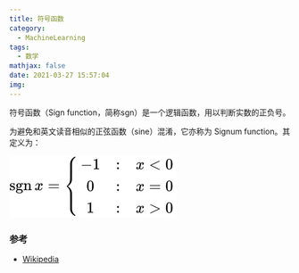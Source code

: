 ```yaml
---
title: 符号函数
category:
  - MachineLearning
tags:
  - 数学
mathjax: false
date: 2021-03-27 15:57:04
img:
---
```


符号函数（Sign function，简称sgn）是一个逻辑函数，用以判断实数的正负号。
<!--more-->

为避免和英文读音相似的正弦函数（sine）混淆，它亦称为 Signum function。其定义为：

![Signum function](/images/sign.function.svg)

### 参考

* [Wikipedia](https://zh.wikipedia.org/wiki/%E7%AC%A6%E5%8F%B7%E5%87%BD%E6%95%B0)
